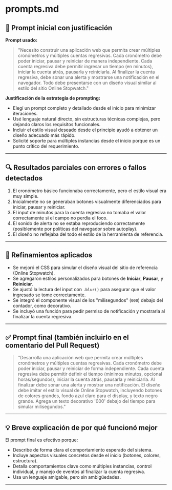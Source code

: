 # prompts.md

## 🎯 Prompt inicial con justificación

**Prompt usado:**

> "Necesito construir una aplicación web que permita crear múltiples cronómetros y múltiples cuentas regresivas. Cada cronómetro debe poder iniciar, pausar y reiniciar de manera independiente. Cada cuenta regresiva debe permitir ingresar un tiempo (en minutos), iniciar la cuenta atrás, pausarla y reiniciarla. Al finalizar la cuenta regresiva, debe sonar una alerta y mostrarse una notificación en el navegador. Todo debe presentarse con un diseño visual similar al estilo del sitio Online Stopwatch."

**Justificación de la estrategia de prompting:**

- Elegí un prompt completo y detallado desde el inicio para minimizar iteraciones.
- Usé lenguaje natural directo, sin estructuras técnicas complejas, pero dejando claros los requisitos funcionales.
- Incluir el estilo visual deseado desde el principio ayudó a obtener un diseño adecuado más rápido.
- Solicité soporte para múltiples instancias desde el inicio porque es un punto crítico del requerimiento.

---

## 🔍 Resultados parciales con errores o fallos detectados

1. El cronómetro básico funcionaba correctamente, pero el estilo visual era muy simple.
2. Inicialmente no se generaban botones visualmente diferenciados para iniciar, pausar y reiniciar.
3. El input de minutos para la cuenta regresiva no tomaba el valor correctamente si el campo no perdía el foco.
4. El sonido de alerta no se estaba reproduciendo correctamente (posiblemente por políticas del navegador sobre autoplay).
5. El diseño no reflejaba del todo el estilo de la herramienta de referencia.

---

## 🔧 Refinamientos aplicados

- Se mejoró el CSS para simular el diseño visual del sitio de referencia (Online Stopwatch).
- Se agregaron estilos personalizados para botones de **Iniciar**, **Pausar**, y **Reiniciar**.
- Se ajustó la lectura del input con `.blur()` para asegurar que el valor ingresado se tome correctamente.
- Se integró el componente visual de los "milisegundos" (`000`) debajo del contador, como decorativo.
- Se incluyó una función para pedir permiso de notificación y mostrarla al finalizar la cuenta regresiva.

---

## ✅ Prompt final (también incluirlo en el comentario del Pull Request)

> "Desarrolla una aplicación web que permita crear múltiples cronómetros y múltiples cuentas regresivas. Cada cronómetro debe poder iniciar, pausar y reiniciar de forma independiente. Cada cuenta regresiva debe permitir definir el tiempo (mínimos minutos, opcional horas/segundos), iniciar la cuenta atrás, pausarla y reiniciarla. Al finalizar debe sonar una alerta y mostrar una notificación. El diseño debe imitar el estilo visual de Online Stopwatch, incluyendo botones de colores grandes, fondo azul claro para el display, y texto negro grande. Agrega un texto decorativo '000' debajo del tiempo para simular milisegundos."

---

## 💡 Breve explicación de por qué funcionó mejor

El prompt final es efectivo porque:

- Describe de forma clara el comportamiento esperado del sistema.
- Incluye aspectos visuales concretos desde el inicio (botones, colores, estructura).
- Detalla comportamientos clave como múltiples instancias, control individual, y manejo de eventos al finalizar la cuenta regresiva.
- Usa un lenguaje amigable, pero sin ambigüedades.

---